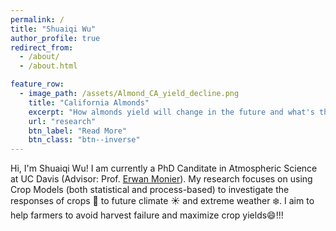 ```yaml
---
permalink: /
title: "Shuaiqi Wu"
author_profile: true
redirect_from: 
  - /about/
  - /about.html

feature_row:
  - image_path: /assets/Almond_CA_yield_decline.png
    title: "California Almonds"
    excerpt: "How almonds yield will change in the future and what's the major yield loss driver?"
    url: "research"
    btn_label: "Read More"
    btn_class: "btn--inverse"
---
```


Hi, I'm Shuaiqi Wu! I am currently a PhD Canditate in Atmospheric Science at UC Davis (Advisor: Prof. [Erwan Monier](https://lawr.ucdavis.edu/people/faculty/monier-erwan)). My research focuses on using Crop Models (both statistical and process-based) to investigate the responses of crops :corn: to future climate :sunny: and extreme weather :snowflake:. I aim to help farmers to avoid harvest failure and maximize crop yields:smile:!!!
 
